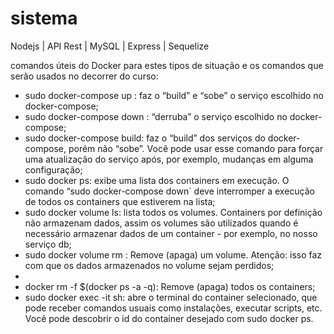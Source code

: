 # sistema
Nodejs | API Rest | MySQL | Express | Sequelize

comandos úteis do Docker para estes tipos de situação e os comandos que serão usados no decorrer do curso:

- sudo docker-compose up <service>: faz o “build” e “sobe” o serviço escolhido no docker-compose;
- sudo docker-compose down <service>: “derruba” o serviço escolhido no docker-compose;
- sudo docker-compose build: faz o “build” dos serviços do docker-compose, porém não “sobe”. Você pode usar esse comando para forçar uma atualização do serviço após, por exemplo, mudanças em alguma configuração;
- sudo docker ps: exibe uma lista dos containers em execução. O comando “sudo docker-compose down` deve interromper a execução de todos os containers que estiverem na lista;
- sudo docker volume ls: lista todos os volumes. Containers por definição não armazenam dados, assim os volumes são utilizados quando é necessário armazenar dados de um container - por exemplo, no nosso serviço db;
- sudo docker volume rm <id>: Remove (apaga) um volume. Atenção: isso faz com que os dados armazenados no volume sejam perdidos;
-
- docker rm -f $(docker ps -a -q): Remove (apaga) todos os containers;
- sudo docker exec -it <id do container> sh: abre o terminal do container selecionado, que pode receber comandos usuais como instalações, executar scripts, etc. Você pode descobrir o id do container desejado com sudo docker ps.